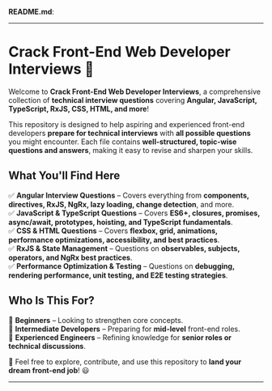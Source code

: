  **README.md**:  

---

# **Crack Front-End Web Developer Interviews 🚀**  

Welcome to **Crack Front-End Web Developer Interviews**, a comprehensive collection of **technical interview questions** covering **Angular, JavaScript, TypeScript, RxJS, CSS, HTML, and more**!  

This repository is designed to help aspiring and experienced front-end developers **prepare for technical interviews** with **all possible questions** you might encounter. Each file contains **well-structured, topic-wise questions and answers**, making it easy to revise and sharpen your skills.  

## **What You'll Find Here**  
✅ **Angular Interview Questions** – Covers everything from **components, directives, RxJS, NgRx, lazy loading, change detection**, and more.  
✅ **JavaScript & TypeScript Questions** – Covers **ES6+, closures, promises, async/await, prototypes, hoisting, and TypeScript fundamentals**.  
✅ **CSS & HTML Questions** – Covers **flexbox, grid, animations, performance optimizations, accessibility, and best practices**.  
✅ **RxJS & State Management** – Questions on **observables, subjects, operators, and NgRx best practices**.  
✅ **Performance Optimization & Testing** – Questions on **debugging, rendering performance, unit testing, and E2E testing strategies**.  

## **Who Is This For?**  
📌 **Beginners** – Looking to strengthen core concepts.  
📌 **Intermediate Developers** – Preparing for **mid-level** front-end roles.  
📌 **Experienced Engineers** – Refining knowledge for **senior roles or technical discussions**.  

🔗 Feel free to explore, contribute, and use this repository to **land your dream front-end job**! 😃  

---